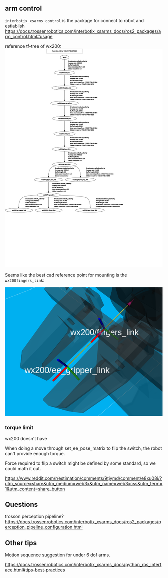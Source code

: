 

## arm control 

`interbotix_xsarms_control` is the package for connect to robot and estiablish 
https://docs.trossenrobotics.com/interbotix_xsarms_docs/ros2_packages/arm_control.html#usage

reference tf-tree of wx200: ![wx200-tf](medias/wx200-tf.svg)

Seems like the best cad reference point for mounting is the `wx200fingers_link`: 

![wx200-fingers-link](medias/wx200-ee-frame-location.png)

### torque limit

wx200 doesn't have 

When doing a move through set_ee_pose_matrix to flip the switch, the robot can't provide enough torque.


Force required to flip a switch might be defined by some standard, so we could math it out.

https://www.reddit.com/r/estimation/comments/9tjymd/comment/e8xu08i/?utm_source=share&utm_medium=web3x&utm_name=web3xcss&utm_term=1&utm_content=share_button


## Questions 

trosson perception pipeline? https://docs.trossenrobotics.com/interbotix_xsarms_docs/ros2_packages/perception_pipeline_configuration.html


## Other tips

Motion sequence suggestion for under 6 dof arms.

https://docs.trossenrobotics.com/interbotix_xsarms_docs/python_ros_interface.html#tips-best-practices